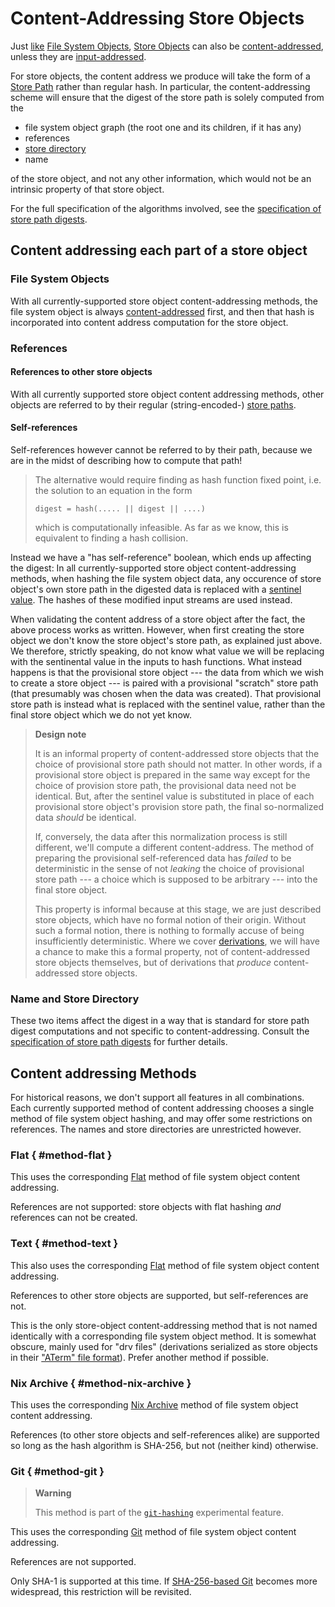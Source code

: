 # Content-Addressing Store Objects

Just [like][fso-ca] [File System Objects][File System Object],
[Store Objects][Store Object] can also be [content-addressed](@docroot@/glossary.md#gloss-content-addressed),
unless they are [input-addressed](@docroot@/glossary.md#gloss-input-addressed-store-object).

For store objects, the content address we produce will take the form of a [Store Path] rather than regular hash.
In particular, the content-addressing scheme will ensure that the digest of the store path is solely computed from the

- file system object graph (the root one and its children, if it has any)
- references
- [store directory](../store-path.md#store-directory)
- name

of the store object, and not any other information, which would not be an intrinsic property of that store object.

For the full specification of the algorithms involved, see the [specification of store path digests][sp-spec].

[File System Object]: ../file-system-object.md
[Store Object]: ../store-object.md
[Store Path]: ../store-path.md

## Content addressing each part of a store object

### File System Objects

With all currently-supported store object content-addressing methods, the file system object is always [content-addressed][fso-ca] first, and then that hash is incorporated into content address computation for the store object.

### References

#### References to other store objects

With all currently supported store object content addressing methods,
other objects are referred to by their regular (string-encoded-) [store paths][Store Path].

#### Self-references

Self-references however cannot be referred to by their path, because we are in the midst of describing how to compute that path!

> The alternative would require finding as hash function fixed point, i.e. the solution to an equation in the form
> ```
> digest = hash(..... || digest || ....)
> ```
> which is computationally infeasible.
> As far as we know, this is equivalent to finding a hash collision.

Instead we have a "has self-reference" boolean, which ends up affecting the digest:
In all currently-supported store object content-addressing methods, when hashing the file system object data, any occurence of store object's own store path in the digested data is replaced with a [sentinel value](https://en.wikipedia.org/wiki/Sentinel_value).
The hashes of these modified input streams are used instead.

When validating the content address of a store object after the fact, the above process works as written.
However, when first creating the store object we don't know the store object's store path, as explained just above.
We therefore, strictly speaking, do not know what value we will be replacing with the sentinental value in the inputs to hash functions.
What instead happens is that the provisional store object --- the data from which we wish to create a store object --- is paired with a provisional "scratch" store path (that presumably was chosen when the data was created).
That provisional store path is instead what is replaced with the sentinel value, rather than the final store object which we do not yet know.

> **Design note**
>
> It is an informal property of content-addressed store objects that the choice of provisional store path should not matter.
> In other words, if a provisional store object is prepared in the same way except for the choice of provision store path, the provisional data need not be identical.
> But, after the sentinel value is substituted in place of each provisional store object's provision store path, the final so-normalized data *should* be identical.
>
> If, conversely, the data after this normalization process is still different, we'll compute a different content-address.
> The method of preparing the provisional self-referenced data has *failed* to be deterministic in the sense of not *leaking* the choice of provisional store path --- a choice which is supposed to be arbitrary --- into the final store object.
>
> This property is informal because at this stage, we are just described store objects, which have no formal notion of their origin.
> Without such a formal notion, there is nothing to formally accuse of being insufficiently deterministic.
> Where we cover [derivations](@docroot@/store/derivation/index.md), we will have a chance to make this a formal property, not of content-addressed store objects themselves, but of derivations that *produce* content-addressed store objects.

### Name and Store Directory

These two items affect the digest in a way that is standard for store path digest computations and not specific to content-addressing.
Consult the [specification of store path digests][sp-spec] for further details.

## Content addressing Methods

For historical reasons, we don't support all features in all combinations.
Each currently supported method of content addressing chooses a single method of file system object hashing, and may offer some restrictions on references.
The names and store directories are unrestricted however.

### Flat { #method-flat }

This uses the corresponding [Flat](../file-system-object/content-address.md#serial-flat) method of file system object content addressing.

References are not supported: store objects with flat hashing *and* references can not be created.

### Text { #method-text }

This also uses the corresponding [Flat](../file-system-object/content-address.md#serial-flat) method of file system object content addressing.

References to other store objects are supported, but self-references are not.

This is the only store-object content-addressing method that is not named identically with a corresponding file system object method.
It is somewhat obscure, mainly used for "drv files"
(derivations serialized as store objects in their ["ATerm" file format](@docroot@/protocols/derivation-aterm.md)).
Prefer another method if possible.

### Nix Archive { #method-nix-archive }

This uses the corresponding [Nix Archive](../file-system-object/content-address.md#serial-nix-archive) method of file system object content addressing.

References (to other store objects and self-references alike) are supported so long as the hash algorithm is SHA-256, but not (neither kind) otherwise.

### Git { #method-git }

> **Warning**
>
> This method is part of the [`git-hashing`][xp-feature-git-hashing] experimental feature.

This uses the corresponding [Git](../file-system-object/content-address.md#serial-git) method of file system object content addressing.

References are not supported.

Only SHA-1 is supported at this time.
If [SHA-256-based Git](https://git-scm.com/docs/hash-function-transition)
becomes more widespread, this restriction will be revisited.

[fso-ca]: ../file-system-object/content-address.md
[sp-spec]: @docroot@/protocols/store-path.md
[xp-feature-git-hashing]: @docroot@/development/experimental-features.md#xp-feature-git-hashing
